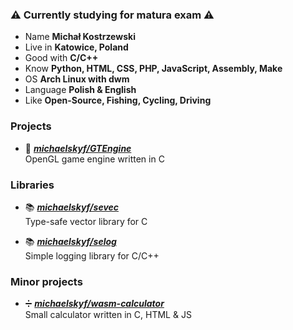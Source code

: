 ### ⚠️ Currently studying for matura exam ⚠️

- Name **Michał Kostrzewski**
- Live in **Katowice, Poland**
- Good with **C/C++**
- Know **Python, HTML, CSS, PHP, JavaScript, Assembly, Make**
- OS **Arch Linux with dwm**
- Language **Polish & English**
- Like **Open-Source, Fishing, Cycling, Driving**

### Projects

- 📘 [***michaelskyf/GTEngine***](https://github.com/michaelskyf/GTEngine) <br>
  OpenGL game engine written in C
  
### Libraries
- 📚 [***michaelskyf/sevec***](https://github.com/michaelskyf/sevec) <br>
  Type-safe vector library for C 

- 📚 [***michaelskyf/selog***](https://github.com/michaelskyf/selog) <br>
  Simple logging library for C/C++

### Minor projects
- ➗ [***michaelskyf/wasm-calculator***](https://github.com/michaelskyf/wasm-calculator) <br>
  Small calculator written in C, HTML & JS
